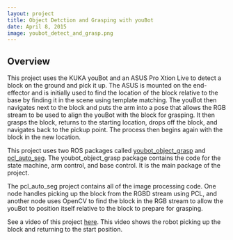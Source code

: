 ```yaml
---
layout: project
title: Object Detction and Grasping with youBot
date: April 8, 2015
image: youbot_detect_and_grasp.png
---
```


## Overview
This project uses the KUKA youBot and an ASUS Pro Xtion Live to detect a block on the ground and pick it up.  The ASUS is mounted on the end-effector and is initially used to find the location of the block relative to the base by finding it in the scene using template matching.  The youBot then navigates next to the block and puts the arm into a pose that allows the RGB stream to be used to align the youBot with the block for grasping.  It then grasps the block, returns to the starting location, drops off the block, and navigates back to the pickup point.  The process then begins again with the block in the new location.

This project uses two ROS packages called [youbot_object_grasp](https://github.com/mattmongeon/youbot_object_grasp) and [pcl_auto_seg](https://github.com/mattmongeon/pcl_auto_seg).  The youbot_object_grasp package contains the code for the state machine, arm control, and base control.  It is the main package of the project.

The pcl_auto_seg project contains all of the image processing code.  One node handles picking up the block from the RGBD stream using PCL, and another node uses OpenCV to find the block in the RGB stream to allow the youBot to position itself relative to the block to prepare for grasping.

See a video of this project [here](https://vimeo.com/126804484).  This video shows the robot picking up the block and returning to the start position.

